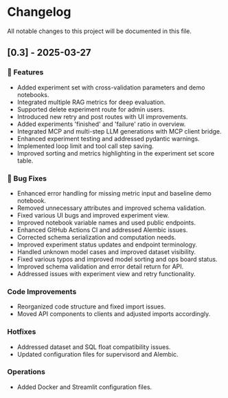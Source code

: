 # Changelog

All notable changes to this project will be documented in this file.

## [0.3] - 2025-03-27

### 🚀 Features

- Added experiment set with cross-validation parameters and demo notebooks.
- Integrated multiple RAG metrics for deep evaluation.
- Supported delete experiment route for admin users.
- Introduced new retry and post routes with UI improvements.
- Added experiments 'finished' and 'failure' ratio in overview.
- Integrated MCP and multi-step LLM generations with MCP client bridge.
- Enhanced experiment testing and addressed pydantic warnings.
- Implemented loop limit and tool call step saving.
- Improved sorting and metrics highlighting in the experiment set score table.

### 🐛 Bug Fixes

- Enhanced error handling for missing metric input and baseline demo notebook.
- Removed unnecessary attributes and improved schema validation.
- Fixed various UI bugs and improved experiment view.
- Improved notebook variable names and used public endpoints.
- Enhanced GitHub Actions CI and addressed Alembic issues.
- Corrected schema serialization and computation needs.
- Improved experiment status updates and endpoint terminology.
- Handled unknown model cases and improved dataset visibility.
- Fixed various typos and improved model sorting and ops board status.
- Improved schema validation and error detail return for API.
- Addressed issues with experiment view and retry functionality.

### Code Improvements

- Reorganized code structure and fixed import issues.
- Moved API components to clients and adjusted imports accordingly.

### Hotfixes

- Addressed dataset and SQL float compatibility issues.
- Updated configuration files for supervisord and Alembic.

### Operations

- Added Docker and Streamlit configuration files.
